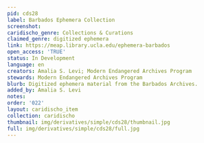 ```yaml
---
pid: cds28
label: Barbados Ephemera Collection
screenshot: 
caridischo_genre: Collections & Curations
claimed_genre: digitized ephemera
link: https://meap.library.ucla.edu/ephemera-barbados
open_access: 'TRUE'
status: In Development
language: en
creators: Amalia S. Levi; Modern Endangered Archives Program
stewards: Modern Endangered Archives Program
blurb: Digitized ephemera material from the Barbados Archives.
added_by: Amalia S. Levi
notes: 
order: '022'
layout: caridischo_item
collection: caridischo
thumbnail: img/derivatives/simple/cds28/thumbnail.jpg
full: img/derivatives/simple/cds28/full.jpg
---
```

